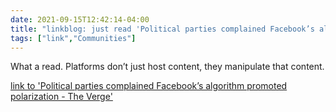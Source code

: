 ```yaml
---
date: 2021-09-15T12:42:14-04:00
title: "linkblog: just read 'Political parties complained Facebook’s algorithm promoted polarization - The Verge'"
tags: ["link","Communities"]
---
```

What a read. Platforms don’t just host content, they manipulate that content.
 
[link to 'Political parties complained Facebook’s algorithm promoted polarization - The Verge'](https://www.theverge.com/2021/9/15/22675472/facebook-wsj-leaks-news-feed-social-media-politics-polarization)

